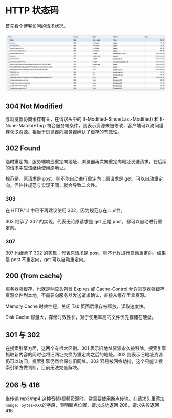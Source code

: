 # HTTP 状态码

首先看个博客访问的请求状况。

![example](assets/example.png)

## 304 Not Modified

与浏览器协商缓存有关，在请求头中的 If-Modified-Since(Last-Modified) 和 If-None-Match(ETag) 符合服务端条件，则表示资源未被修改，客户端可以访问缓存获取资源。相当于浏览器向服务器确认了缓存的有效性。

## 302 Found

临时重定向，服务端响应重定向地址，浏览器再次向重定向地址发送请求，在后续的请求中应该继续使用原地址。

规范是，原请求是 post，则不能自动进行重定向；原请求是 get，可以自动重定向。但往往规范与实现不同，就会导致二义性。

### 303

在 HTTP/1.1 中已不再建议使用 302，因为规范存在二义性。

303 继承了 302 的实现，代表无论原请求是 get 还是 post，都可以自动进行重定向。

### 307

307 也继承了 302 的实现，代表原请求是 post，则不允许进行自动重定向，结果是 post 不重定向，get 可以自动重定向。

## 200 (from cache)

服务器强缓存，也就是响应头包含 Expires 或 Cache-Control 允许浏览器强缓存资源文件到本地。不需要向服务器发送请求确认，直接从缓存里拿资源。

Memory Cache 时效性短，关闭 Tab 页面后缓存被释放，读取速度快。

Disk Cache 容量大，存储时效性长，对于使用率高的文件优先存储在硬盘。

## 301 与 302

在搜索引擎方面，这两个有很大区别。301 表示旧地址资源永久被移除，搜索引擎抓取新内容的同时也将旧网址交换为重定向之后的地址。302 则表示旧地址资源仍可以访问，搜索引擎仍然会保存旧网址。302 容易被网络劫持，这个只能让搜索引擎方做判断，目前无法完全解决。

## 206 与 416

当传输 mp3/mp4 这种音频/视频资源时，常需要使用断点传输。在请求头里添加`Range: bytes=XXX`的字段，表明断点位置，请求成功返回 206，请求失败返回 416.
